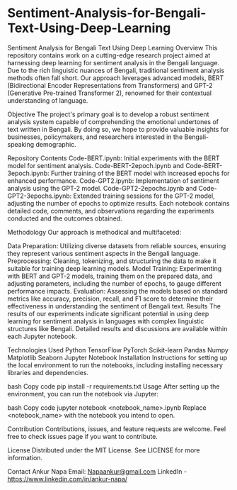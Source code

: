# Sentiment-Analysis-for-Bengali-Text-Using-Deep-Learning
Sentiment Analysis for Bengali Text Using Deep Learning
Overview
This repository contains work on a cutting-edge research project aimed at harnessing deep learning for sentiment analysis in the Bengali language. Due to the rich linguistic nuances of Bengali, traditional sentiment analysis methods often fall short. Our approach leverages advanced models, BERT (Bidirectional Encoder Representations from Transformers) and GPT-2 (Generative Pre-trained Transformer 2), renowned for their contextual understanding of language.

Objective
The project's primary goal is to develop a robust sentiment analysis system capable of comprehending the emotional undertones of text written in Bengali. By doing so, we hope to provide valuable insights for businesses, policymakers, and researchers interested in the Bengali-speaking demographic.

Repository Contents
Code-BERT.ipynb: Initial experiments with the BERT model for sentiment analysis.
Code-BERT-2epoch.ipynb and Code-BERT-3epoch.ipynb: Further training of the BERT model with increased epochs for enhanced performance.
Code-GPT2.ipynb: Implementation of sentiment analysis using the GPT-2 model.
Code-GPT2-2epochs.ipynb and Code-GPT2-3epochs.ipynb: Extended training sessions for the GPT-2 model, adjusting the number of epochs to optimize results.
Each notebook contains detailed code, comments, and observations regarding the experiments conducted and the outcomes obtained.

Methodology
Our approach is methodical and multifaceted:

Data Preparation: Utilizing diverse datasets from reliable sources, ensuring they represent various sentiment aspects in the Bengali language.
Preprocessing: Cleaning, tokenizing, and structuring the data to make it suitable for training deep learning models.
Model Training: Experimenting with BERT and GPT-2 models, training them on the prepared data, and adjusting parameters, including the number of epochs, to gauge different performance impacts.
Evaluation: Assessing the models based on standard metrics like accuracy, precision, recall, and F1 score to determine their effectiveness in understanding the sentiment of Bengali text.
Results
The results of our experiments indicate significant potential in using deep learning for sentiment analysis in languages with complex linguistic structures like Bengali. Detailed results and discussions are available within each Jupyter notebook.

Technologies Used
Python
TensorFlow
PyTorch
Scikit-learn
Pandas
Numpy
Matplotlib
Seaborn
Jupyter Notebook
Installation
Instructions for setting up the local environment to run the notebooks, including installing necessary libraries and dependencies.

bash
Copy code
pip install -r requirements.txt
Usage
After setting up the environment, you can run the notebook via Jupyter:

bash
Copy code
jupyter notebook <notebook_name>.ipynb
Replace <notebook_name> with the notebook you intend to open.

Contribution
Contributions, issues, and feature requests are welcome. Feel free to check issues page if you want to contribute.

License
Distributed under the MIT License. See LICENSE for more information.

Contact
Ankur Napa
Email:  Napaankur@gmail.com 
LinkedIn - https://www.linkedin.com/in/ankur-napa/





